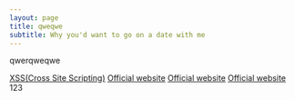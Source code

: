 ```yaml
---
layout: page
title: qweqwe
subtitle: Why you'd want to go on a date with me
---
```


qwerqweqwe

 [XSS(Cross Site Scripting)](http://beautifuljekyll.com/examples)
 [Official website](http://beautifuljekyll.com/examples)
 [Official website](http://beautifuljekyll.com/examples)
 [Official website](http://beautifuljekyll.com/examples)
123